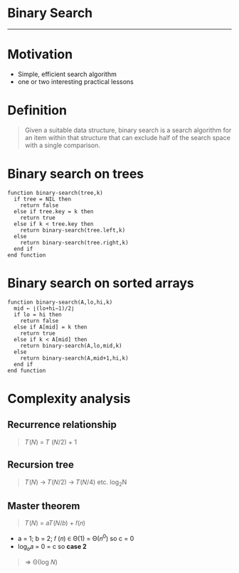 # Binary Search

---

# Motivation
- Simple, efficient search algorithm
- one or two interesting practical lessons

# Definition
> Given a suitable data structure, binary search is a search algorithm for an item within that structure that can exclude half of the search space with a single comparison.

# Binary search on trees
```
function binary-search(tree,k)
  if tree = NIL then
    return false
  else if tree.key = k then
    return true
  else if k < tree.key then
    return binary-search(tree.left,k)
  else
    return binary-search(tree.right,k)
  end if
end function
```

# Binary search on sorted arrays
```
function binary-search(A,lo,hi,k)
  mid ← ⌊(lo+hi−1)/2⌋
  if lo = hi then
    return false
  else if A[mid] = k then
    return true
  else if k < A[mid] then
    return binary-search(A,lo,mid,k)
  else
    return binary-search(A,mid+1,hi,k)
  end if
end function
```

# Complexity analysis
## Recurrence relationship
> 𝑇(𝑁) = 𝑇 (𝑁/2) + 1

## Recursion tree
> 𝑇(𝑁) -> 𝑇(𝑁/2) -> 𝑇(𝑁/4) etc.
> log<sub>2</sub>N

## Master theorem
> 𝑇(𝑁) = 𝑎𝑇(𝑁/𝑏) + 𝑓(𝑛)

  - a = 1; b = 2; 𝑓 (𝑛) ∈ Θ(1) = Θ(𝑛<sup>0</sup>) so c = 0
  - log<sub>𝑏</sub>𝑎 = 0 = c so **case 2**
> ⇒ Θ(log 𝑁)
